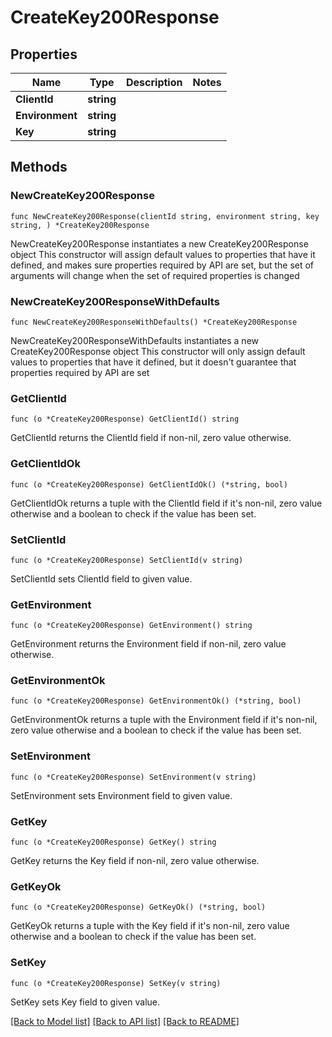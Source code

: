 # CreateKey200Response

## Properties

Name | Type | Description | Notes
------------ | ------------- | ------------- | -------------
**ClientId** | **string** |  | 
**Environment** | **string** |  | 
**Key** | **string** |  | 

## Methods

### NewCreateKey200Response

`func NewCreateKey200Response(clientId string, environment string, key string, ) *CreateKey200Response`

NewCreateKey200Response instantiates a new CreateKey200Response object
This constructor will assign default values to properties that have it defined,
and makes sure properties required by API are set, but the set of arguments
will change when the set of required properties is changed

### NewCreateKey200ResponseWithDefaults

`func NewCreateKey200ResponseWithDefaults() *CreateKey200Response`

NewCreateKey200ResponseWithDefaults instantiates a new CreateKey200Response object
This constructor will only assign default values to properties that have it defined,
but it doesn't guarantee that properties required by API are set

### GetClientId

`func (o *CreateKey200Response) GetClientId() string`

GetClientId returns the ClientId field if non-nil, zero value otherwise.

### GetClientIdOk

`func (o *CreateKey200Response) GetClientIdOk() (*string, bool)`

GetClientIdOk returns a tuple with the ClientId field if it's non-nil, zero value otherwise
and a boolean to check if the value has been set.

### SetClientId

`func (o *CreateKey200Response) SetClientId(v string)`

SetClientId sets ClientId field to given value.


### GetEnvironment

`func (o *CreateKey200Response) GetEnvironment() string`

GetEnvironment returns the Environment field if non-nil, zero value otherwise.

### GetEnvironmentOk

`func (o *CreateKey200Response) GetEnvironmentOk() (*string, bool)`

GetEnvironmentOk returns a tuple with the Environment field if it's non-nil, zero value otherwise
and a boolean to check if the value has been set.

### SetEnvironment

`func (o *CreateKey200Response) SetEnvironment(v string)`

SetEnvironment sets Environment field to given value.


### GetKey

`func (o *CreateKey200Response) GetKey() string`

GetKey returns the Key field if non-nil, zero value otherwise.

### GetKeyOk

`func (o *CreateKey200Response) GetKeyOk() (*string, bool)`

GetKeyOk returns a tuple with the Key field if it's non-nil, zero value otherwise
and a boolean to check if the value has been set.

### SetKey

`func (o *CreateKey200Response) SetKey(v string)`

SetKey sets Key field to given value.



[[Back to Model list]](../README.md#documentation-for-models) [[Back to API list]](../README.md#documentation-for-api-endpoints) [[Back to README]](../README.md)


